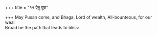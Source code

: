 +++
title = "११ ऐतु पूषा"

+++
May Pusan come, and Bhaga, Lord of wealth, All-bounteous, for our weal  
     Broad be the path that leads to bliss: